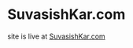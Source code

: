# SuvasishKar.com
site is live at [SuvasishKar.com](https://sourodip20kar.github.io/SuvasishKar.com/)
